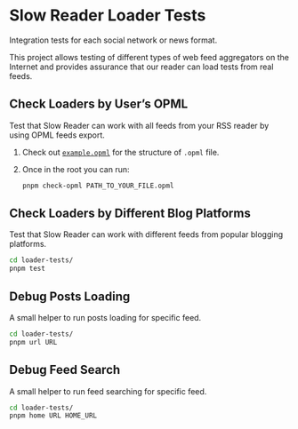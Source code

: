 # Slow Reader Loader Tests

Integration tests for each social network or news format.

This project allows testing of different types of web feed aggregators on the Internet and provides assurance that our reader can load tests from real feeds.

## Check Loaders by User’s OPML

Test that Slow Reader can work with all feeds from your RSS reader by using OPML feeds export.

1. Check out [`example.opml`](./example.opml) for the structure of `.opml` file.
2. Once in the root you can run:

   ```sh
   pnpm check-opml PATH_TO_YOUR_FILE.opml
   ```

## Check Loaders by Different Blog Platforms

Test that Slow Reader can work with different feeds from popular blogging platforms.

```sh
cd loader-tests/
pnpm test
```

## Debug Posts Loading

A small helper to run posts loading for specific feed.

```sh
cd loader-tests/
pnpm url URL
```

## Debug Feed Search

A small helper to run feed searching for specific feed.

```sh
cd loader-tests/
pnpm home URL HOME_URL
```
